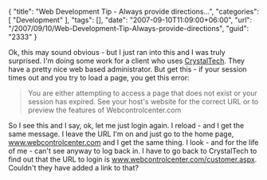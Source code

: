 {
	"title": "Web Development Tip - Always provide directions...",
	"categories": [
		"Development"
	],
	"tags": [],
	"date": "2007-09-10T11:09:00+06:00",
	"url": "/2007/09/10/Web-Development-Tip-Always-provide-directions",
	"guid": "2333"
}

Ok, this may sound obvious - but I just ran into this and I was truly surprised. I'm doing some work for a client who uses  <a href="http://www.crystaltech.com/">CrystalTech</a>. They have a pretty nice web based administrator. But get this - if your session times out and you try to load a page, you get this error:

<blockquote>
You are either attempting to access a page that does not exist or your session has expired. See your host's website for the correct URL or to preview the features of Webcontrolcenter.com
</blockquote>

So I see this and I say, ok, let me just login again. I reload - and I get the same message. I leave the URL I'm on and just go to the home page, www.webcontrolcenter.com and I get the same thing. I look - and for the life of me - can't see anyway to log back in. I have to go back to CrystalTech to find out that the URL to login is www.webcontrolcenter.com/customer.aspx. Couldn't they have added a link to that?